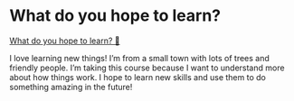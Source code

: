 # What do you hope to learn?

[What do you hope to learn? 🔗](https://www.coursera.org/learn/cybersecurity-solutions-and-microsoft-defender/discussionPrompt/AmByL/what-do-you-hope-to-learn)

I love learning new things! I’m from a small town with lots of trees and friendly people. I’m taking this course because I want to understand more about how things work. I hope to learn new skills and use them to do something amazing in the future!
